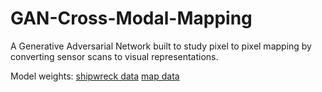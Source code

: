# GAN-Cross-Modal-Mapping
A Generative Adversarial Network built to study pixel to pixel mapping by converting sensor scans to visual representations.

Model weights:
[shipwreck data](https://mega.nz/folder/uVcgRbCL#n_pWXaeslc8o-iJARUq5Rw)
[map data](https://mega.nz/folder/eB8RQQYZ#Lun6gqoyss876H07y80ZBw)
